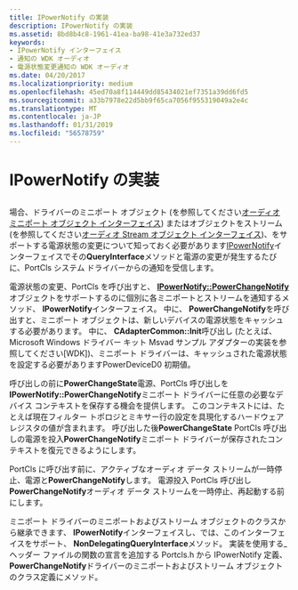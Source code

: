 ```yaml
---
title: IPowerNotify の実装
description: IPowerNotify の実装
ms.assetid: 8bd8b4c8-1961-41ea-ba98-41e3a732ed37
keywords:
- IPowerNotify インターフェイス
- 通知の WDK オーディオ
- 電源状態変更通知の WDK オーディオ
ms.date: 04/20/2017
ms.localizationpriority: medium
ms.openlocfilehash: 45ed70a8f114449dd85434021ef7351a39dd6fd5
ms.sourcegitcommit: a33b7978e22d5bb9f65ca7056f955319049a2e4c
ms.translationtype: MT
ms.contentlocale: ja-JP
ms.lasthandoff: 01/31/2019
ms.locfileid: "56578759"
---
```

# <a name="implementing-ipowernotify"></a>IPowerNotify の実装


## <span id="implementing_ipowernotify"></span><span id="IMPLEMENTING_IPOWERNOTIFY"></span>


場合、ドライバーのミニポート オブジェクト (を参照してください[オーディオ ミニポート オブジェクト インターフェイス](https://msdn.microsoft.com/library/windows/hardware/ff536207)) またはオブジェクトをストリーム (を参照してください[オーディオ Stream オブジェクト インターフェイス](https://msdn.microsoft.com/library/windows/hardware/ff536217))、をサポートする電源状態の変更について知っておく必要があります[IPowerNotify](https://msdn.microsoft.com/library/windows/hardware/ff536947)インターフェイスでその**QueryInterface**メソッドと電源の変更が発生するたびに、PortCls システム ドライバーからの通知を受信します。

電源状態の変更、PortCls を呼び出すと、 [ **IPowerNotify::PowerChangeNotify** ](https://msdn.microsoft.com/library/windows/hardware/ff536949)オブジェクトをサポートするのに個別に各ミニポートとストリームを通知するメソッド、 **IPowerNotify**インターフェイス。 中に、 **PowerChangeNotify**を呼び出すと、ミニポート オブジェクトは、新しいデバイスの電源状態をキャッシュする必要があります。 中に、 **CAdapterCommon::Init**呼び出し (たとえば、Microsoft Windows ドライバー キット Msvad サンプル アダプターの実装を参照してください\[WDK\])、ミニポート ドライバーは、キャッシュされた電源状態を設定する必要がありますPowerDeviceD0 初期値。

呼び出しの前に**PowerChangeState**電源、PortCls 呼び出しを**IPowerNotify::PowerChangeNotify**ミニポート ドライバーに任意の必要なデバイス コンテキストを保存する機会を提供します。 このコンテキストには、たとえば現在フィルター トポロジとミキサー行の設定を具現化するハードウェア レジスタの値が含まれます。 呼び出した後**PowerChangeState** PortCls 呼び出しの電源を投入**PowerChangeNotify**ミニポート ドライバーが保存されたコンテキストを復元できるようにします。

PortCls に呼び出す前に、アクティブなオーディオ データ ストリームが一時停止、電源と**PowerChangeNotify**します。 電源投入 PortCls 呼び出し**PowerChangeNotify**オーディオ データ ストリームを一時停止、再起動する前にします。

ミニポート ドライバーのミニポートおよびストリーム オブジェクトのクラスから継承できます、 **IPowerNotify**インターフェイスし、では、このインターフェイスをサポート、 **NonDelegatingQueryInterface**メソッド。 実装を使用する\_ヘッダー ファイルの関数の宣言を追加する Portcls.h から IPowerNotify 定義、 **PowerChangeNotify**ドライバーのミニポートおよびストリーム オブジェクトのクラス定義にメソッド。

 

 




